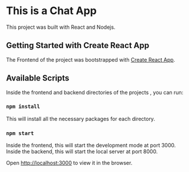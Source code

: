 # This is a Chat App
 This project was built with React and Nodejs.


## Getting Started with Create React App

The Frontend of the project was bootstrapped with [Create React App](https://github.com/facebook/create-react-app).

## Available Scripts

Inside the frontend and backend directories of the projects , you can run:

### `npm install`

This will install all the necessary packages for each directory.

### `npm start`

Inside the frontend, this will start the development mode at port 3000.
Inside the backend, this will start the local server at port 8000.

Open [http://localhost:3000](http://localhost:3000) to view it in the browser.
